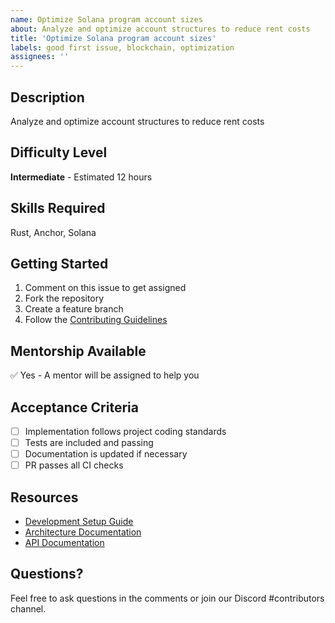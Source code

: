 ```yaml
---
name: Optimize Solana program account sizes
about: Analyze and optimize account structures to reduce rent costs
title: 'Optimize Solana program account sizes'
labels: good first issue, blockchain, optimization
assignees: ''
---
```

<!-- Constitutional Hash: cdd01ef066bc6cf2 -->


## Description
Analyze and optimize account structures to reduce rent costs

## Difficulty Level
**Intermediate** - Estimated 12 hours

## Skills Required
Rust, Anchor, Solana

## Getting Started
1. Comment on this issue to get assigned
2. Fork the repository
3. Create a feature branch
4. Follow the [Contributing Guidelines](../CONTRIBUTING.md)

## Mentorship Available
✅ Yes - A mentor will be assigned to help you

## Acceptance Criteria
- [ ] Implementation follows project coding standards
- [ ] Tests are included and passing
- [ ] Documentation is updated if necessary
- [ ] PR passes all CI checks

## Resources
- [Development Setup Guide](../docs/development/setup.md)
- [Architecture Documentation](../docs/architecture/)
- [API Documentation](../docs/api/)

## Questions?
Feel free to ask questions in the comments or join our Discord #contributors channel.
